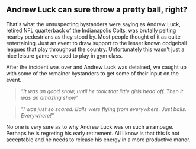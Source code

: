 

## **Andrew Luck can sure throw a pretty ball, right?**


That's what the unsuspecting bystanders were saying as Andrew Luck, retired NFL quarterback of the Indianapolis Colts, was brutally pelting nearby pedestrians as they stood by. Most people thought of it as quite entertaining. Just an event to draw support to the lesser known dodgeball leagues that play throughout the country. Unfortunately this wasn't just a nice leisure game we used to play in gym class.

After the incident was over and Andrew Luck was detained, we caught up with some of the remainer bystanders to get some of their input on the event.

>_"It was an good show, until he took that little girls head off. Then it was an amazing show"_

>_"I was just so scared. Balls were flying from everywhere. Just balls. Everywhere!"_

No one is very sure as to why Andrew Luck was on such a rampage. Perhaps he is regreting his early retirement. All I know is that this is not acceptable and he needs to release his energy in a more productive manor.